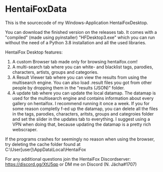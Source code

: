 # HentaiFoxData
This is the sourcecode of my Windows-Application HentaiFoxDesktop.

You can download the finished version on the releases tab.
It comes with a "compiled" (made using pyinstaller) "HFDesktop3.exe" which you can run without the need of a Python 3.8 installation and all the used libraries.

HentaiFox Desktop features:

1. A custom Browser tab made only for browsing hentaifox.com!
2. A multi-search tab where you can white- and blacklist tags, parodies, characters, artists, groups and categories. 
3. A Result Viewer tab where you can view the results from using the multisearch engine. You can also load .result files you got from other people by dropping them in the "results (JSON)" folder.
4. A update tab where you can update the local datamap. The datamap is used for the multisearch engine and contains information about every gallery on hentaifox. I recommend running it once a week. If you for some reason completly f-ed up the datamap, you can delete all the files in the tags, parodies, characters, aritsts, groups and categroies folder and set the slider in the updates tab to everything. I suggest using a VPN when doing that, because updating the datamap is a pretty rich webscraper.

If the programs crashes for seemingly no reason when using the browser, try deleting the cache folder found at C:\User\[user]\AppData\Local\HentaiFox

For any additional questions join the HentaiFox Discordserver: https://discord.gg/XtU5qp or DM me on Discord (N. Jächa#1707)

